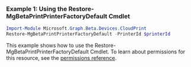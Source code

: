 ### Example 1: Using the Restore-MgBetaPrintPrinterFactoryDefault Cmdlet
```powershell
Import-Module Microsoft.Graph.Beta.Devices.CloudPrint
Restore-MgBetaPrintPrinterFactoryDefault -PrinterId $printerId
```
This example shows how to use the Restore-MgBetaPrintPrinterFactoryDefault Cmdlet.
To learn about permissions for this resource, see the [permissions reference](/graph/permissions-reference).
